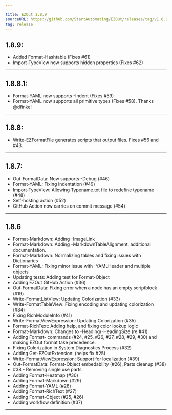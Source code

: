 ```yaml
---

title: EZOut 1.8.9
sourceURL: https://github.com/StartAutomating/EZOut/releases/tag/v1.8.9
tag: release
---
```

## 1.8.9:
* Added Format-Hashtable (Fixes #61)
* Import-TypeView now supports hidden properties (Fixes #62)
---

## 1.8.8.1:
* Format-YAML now supports -Indent (Fixes #59)
* Format-YAML now supports all primitive types (Fixes #58). Thanks @dfinke!
---

## 1.8.8:
* Write-EZFormatFile generates scripts that output files.  Fixes #56 and #43.
---

## 1.8.7:
* Out-FormatData: Now supports -Debug (#46)
* Format-YAML: Fixing Indentation (#49)
* Import-TypeView: Allowing Typename.txt file to redefine typename (#48)
* Self-hosting action (#52)
* GitHub Action now carries on commit message (#54)
---
## 1.8.6
* Format-Markdown:  Adding -ImageLink
* Format-Markdown:  Adding -MarkdownTableAlignment, additional documentation.
* Format-Markdown:  Normalizing tables and fixing issues with Dictionaries
* Format-YAML: Fixing minor issue with -YAMLHeader and multiple objects
* Updating tests:  Adding test for Format-Object
* Adding EZOut GitHub Action (#36)
* Out-FormatData:  Fixing error when a node has an empty scriptblock (#19)
* Write-FormatListView:  Updating Colorization (#33)
* Write-FormatTableView:  Fixing encoding and updating colorization (#34)
* Fixing RichModuleInfo (#41)
* Write-FormatViewExpression:  Updating Colorization (#35)
* Format-RichText:  Adding help, and fixing color lookup logic
* Format-Markdown:  Changes to -Heading/-HeadingSize (re #41)
* Adding Format- commands (#24, #25, #26, #27, #28, #29, #30) and making EZOut format take precedence.
* Fixing Colorization in System.Diagnostics.Process (#32)
* Adding Get-EZOutExtension: (helps fix #25)
* Write-FormatViewExpression:  Support for localization (#39)
* Out-FormatData:  Format-Object embedability (#26), Parts cleanup (#38)
* #38 - Removing single use parts
* Adding Format-Heatmap (#30)
* Adding Format-Markdown (#29)
* Adding Format-YAML (#28)
* Adding Format-RichText (#27)
* Adding Format-Object (#25, #26)
* Adding workflow definition (#37)
---
